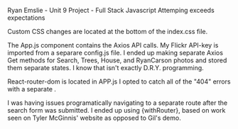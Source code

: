 Ryan Emslie - Unit 9 Project - Full Stack Javascript
Attemping exceeds expectations


Custom CSS changes are located at the bottom of the index.css file.

The App.js component contains the Axios API calls.  My Flickr API-key is imported from a separare config.js file.  I ended up making separate Axios Get methods for Search, Trees, House, and RyanCarson photos and stored them separate states.  I know that isn't exactly D.R.Y. programming.

React-router-dom is located in APP.js
I opted to catch all of the "404" errors with a separate <Route component={NoMatch}>.  

I was having issues programatically navigating to a separate route after the search form was submitted.  I ended up using {withRouter}, based on work seen on Tyler McGinnis' website as opposed to Gil's demo.